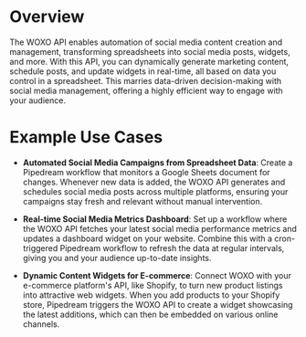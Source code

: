 # Overview

The WOXO API enables automation of social media content creation and management, transforming spreadsheets into social media posts, widgets, and more. With this API, you can dynamically generate marketing content, schedule posts, and update widgets in real-time, all based on data you control in a spreadsheet. This marries data-driven decision-making with social media management, offering a highly efficient way to engage with your audience.

# Example Use Cases

- **Automated Social Media Campaigns from Spreadsheet Data**: Create a Pipedream workflow that monitors a Google Sheets document for changes. Whenever new data is added, the WOXO API generates and schedules social media posts across multiple platforms, ensuring your campaigns stay fresh and relevant without manual intervention.

- **Real-time Social Media Metrics Dashboard**: Set up a workflow where the WOXO API fetches your latest social media performance metrics and updates a dashboard widget on your website. Combine this with a cron-triggered Pipedream workflow to refresh the data at regular intervals, giving you and your audience up-to-date insights.

- **Dynamic Content Widgets for E-commerce**: Connect WOXO with your e-commerce platform's API, like Shopify, to turn new product listings into attractive web widgets. When you add products to your Shopify store, Pipedream triggers the WOXO API to create a widget showcasing the latest additions, which can then be embedded on various online channels.
